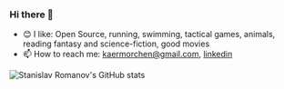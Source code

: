 ### Hi there 👋

- 😊 I like: Open Source, running, swimming, tactical games, animals, reading fantasy and science-fiction, good movies
- 📫 How to reach me: kaermorchen@gmail.com, [linkedin](https://linkedin.com/in/stanislavr)

![Stanislav Romanov's GitHub stats](https://github-readme-stats.vercel.app/api?username=kaermorchen&show_icons=true&theme=dark)
